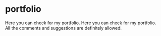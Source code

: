 # portfolio

Here you can check for my portfolio. Here you can check for my portfolio. All the comments and suggestions are definitely allowed.
